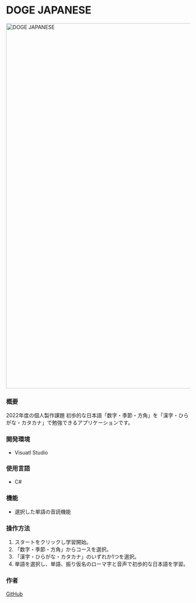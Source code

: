# DOGE JAPANESE

<img width="1000" alt="DOGE JAPANESE" src="https://github.com/KAZ02/Portfolio/assets/119021231/760f78b6-9821-4214-ada6-9b974a79e1eb">

### 概要
2022年度の個人製作課題
初歩的な日本語「数字・季節・方角」を「漢字・ひらがな・カタカナ」で勉強できるアプリケーションです。

### 開発環境
- Visuatl Studio

### 使用言語
- C#

### 機能
- 選択した単語の音読機能

### 操作方法
1. スタートをクリックし学習開始。
2. 「数字・季節・方角」からコースを選択。
3. 「漢字・ひらがな・カタカナ」のいずれか1つを選択。
4. 単語を選択し、単語、振り仮名のローマ字と音声で初歩的な日本語を学習。

### 作者
[GitHub](https://github.com/KAZ02)